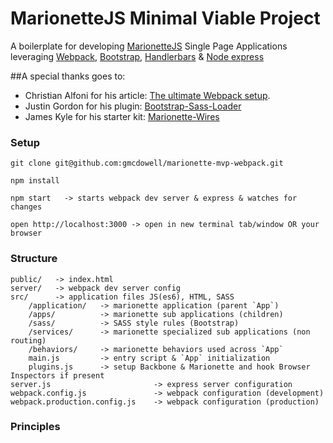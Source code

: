 # MarionetteJS Minimal Viable Project
A boilerplate for developing [MarionetteJS](http://http://marionettejs.com/) Single Page Applications leveraging
[Webpack](http://webpack.github.io/), [Bootstrap](http://getbootstrap.com), [Handlerbars](http://handlebarsjs.com/)
& [Node express](http://expressjs.com/)

##A special thanks goes to:
- Christian Alfoni for his article: [The ultimate Webpack setup](http://www.christianalfoni.com/articles/2015_04_19_The-ultimate-webpack-setup).
- Justin Gordon for his plugin: [Bootstrap-Sass-Loader](https://github.com/justin808/bootstrap-sass-loader)
- James Kyle for his starter kit: [Marionette-Wires](https://github.com/thejameskyle/marionette-wires)

### Setup

    git clone git@github.com:gmcdowell/marionette-mvp-webpack.git
    
    npm install
    
    npm start   -> starts webpack dev server & express & watches for changes
    
    open http://localhost:3000 -> open in new terminal tab/window OR your browser
    
### Structure

    public/   -> index.html 
    server/   -> webpack dev server config
    src/      -> application files JS(es6), HTML, SASS
        /application/   -> marionette application (parent `App`)
        /apps/          -> marionette sub applications (children)
        /sass/          -> SASS style rules (Bootstrap)
        /services/      -> marionette specialized sub applications (non routing)
        /behaviors/     -> marionette behaviors used across `App`
        main.js         -> entry script & `App` initialization
        plugins.js      -> setup Backbone & Marionette and hook Browser Inspectors if present        
    server.js                       -> express server configuration
    webpack.config.js               -> webpack configuration (development)
    webpack.production.config.js    -> webpack configuration (production)
    
### Principles

